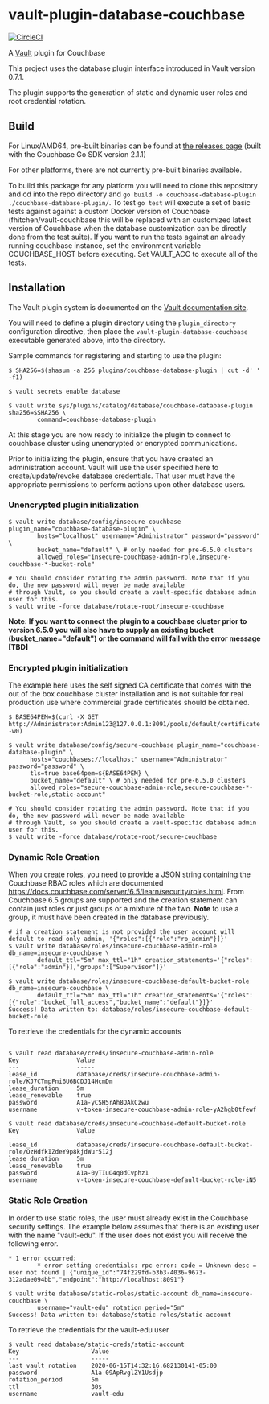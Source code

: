 # vault-plugin-database-couchbase

[![CircleCI](https://circleci.com/gh/fhitchen/vault-plugin-database-couchbase-1.svg?style=svg)](https://circleci.com/gh/fhitchen/vault-plugin-database-couchbase-1)

A [Vault](https://www.vaultproject.io) plugin for Couchbase

This project uses the database plugin interface introduced in Vault version 0.7.1.

The plugin supports the generation of static and dynamic user roles and root credential rotation.

## Build

For Linux/AMD64, pre-built binaries can be found at [the releases page](https://releases.hashicorp.com/vault-plugin-database-couchbase/) (built with the Couchbase Go SDK version 2.1.1)

For other platforms, there are not currently pre-built binaries available.

To build this package for any platform you will need to clone this repository and cd into the repo directory and `go build -o couchbase-database-plugin ./couchbase-database-plugin/`. To test `go test` will execute a set of basic tests against against a custom Docker version of Couchbase (fhitchen/vault-couchbase this will be replaced with an customized latest version of Couchbase when the database customization can be directly done from the test suite). If you want to run the tests against an already running couchbase instance, set the environment variable COUCHBASE_HOST before executing. Set VAULT_ACC to execute all of the tests.

## Installation

The Vault plugin system is documented on the [Vault documentation site](https://www.vaultproject.io/docs/internals/plugins.html).

You will need to define a plugin directory using the `plugin_directory` configuration directive, then place the
`vault-plugin-database-couchbase` executable generated above, into the directory.

Sample commands for registering and starting to use the plugin:

```
$ SHA256=$(shasum -a 256 plugins/couchbase-database-plugin | cut -d' ' -f1)

$ vault secrets enable database

$ vault write sys/plugins/catalog/database/couchbase-database-plugin sha256=$SHA256 \
        command=couchbase-database-plugin
```
At this stage you are now ready to initialize the plugin to connect to couchbase cluster using unencrypted or encrypted communications.

Prior to initializing the plugin, ensure that you have created an administration account. Vault will use the user specified here to create/update/revoke database credentials. That user must have the appropriate permissions to perform actions upon other database users. 

### Unencrypted plugin initialization
```
$ vault write database/config/insecure-couchbase plugin_name="couchbase-database-plugin" \
        hosts="localhost" username="Administrator" password="password" \
        bucket_name="default" \ # only needed for pre-6.5.0 clusters
        allowed_roles="insecure-couchbase-admin-role,insecure-couchbase-*-bucket-role"

# You should consider rotating the admin password. Note that if you do, the new password will never be made available
# through Vault, so you should create a vault-specific database admin user for this.
$ vault write -force database/rotate-root/insecure-couchbase

 ```
**Note: If you want to connect the plugin to a couchbase cluster prior to version 6.5.0 you will also have to supply an existing bucket (bucket_name="default") or the command will fail with the error message [TBD]**

### Encrypted plugin initialization

The example here uses the self signed CA certificate that comes with the out of the box couchbase cluster installation and is not suitable for real production use where commercial grade certificates should be obtained.
```
$ BASE64PEM=$(curl -X GET http://Administrator:Admin123@127.0.0.1:8091/pools/default/certificate|base64 -w0)

$ vault write database/config/secure-couchbase plugin_name="couchbase-database-plugin" \
      hosts="couchbases://localhost" username="Administrator" password="password" \
      tls=true base64pem=${BASE64PEM} \
      bucket_name="default" \ # only needed for pre-6.5.0 clusters
      allowed_roles="secure-couchbase-admin-role,secure-couchbase-*-bucket-role,static-account"
      
# You should consider rotating the admin password. Note that if you do, the new password will never be made available
# through Vault, so you should create a vault-specific database admin user for this.
$ vault write -force database/rotate-root/secure-couchbase
```
### Dynamic Role Creation
When you create roles, you need to provide a JSON string containing the Couchbase RBAC roles which are documented https://docs.couchbase.com/server/6.5/learn/security/roles.html. From Couchbase 6.5 groups are supported and the creation statement can contain just roles or just groups or a mixture of the two. **Note** to use a group, it must have been created in the database previously.
```
# if a creation_statement is not provided the user account will default to read only admin, '{"roles":[{"role":"ro_admin"}]}'
$ vault write database/roles/insecure-couchbase-admin-role db_name=insecure-couchbase \
        default_ttl="5m" max_ttl="1h" creation_statements='{"roles":[{"role":"admin"}],"groups":["Supervisor"]}'
        
$ vault write database/roles/insecure-couchbase-default-bucket-role db_name=insecure-couchbase \
        default_ttl="5m" max_ttl="1h" creation_statements='{"roles":[{"role":"bucket_full_access","bucket_name":"default"}]}'
Success! Data written to: database/roles/insecure-couchbase-default-bucket-role
```
To retrieve the credentials for the dynamic accounts
```

$ vault read database/creds/insecure-couchbase-admin-role
Key                Value
---                -----
lease_id           database/creds/insecure-couchbase-admin-role/KJ7CTmpFni6U6BCDJ14HcmDm
lease_duration     5m
lease_renewable    true
password           A1a-yCSH5rAh8QAkCzwu
username           v-token-insecure-couchbase-admin-role-yA2hgb0tfewf

$ vault read database/creds/insecure-couchbase-default-bucket-role
Key                Value
---                -----
lease_id           database/creds/insecure-couchbase-default-bucket-role/OzHdfkIZdeY9p8kjdWur512j
lease_duration     5m
lease_renewable    true
password           A1a-0yTIuO4q0dCvphz1
username           v-token-insecure-couchbase-default-bucket-role-iN5

```
### Static Role Creation

In order to use static roles, the user must already exist in the Couchbase security settings. The example below assumes that there is an existing user with the name "vault-edu". If the user does not exist you will receive the following error.
```
* 1 error occurred:
        * error setting credentials: rpc error: code = Unknown desc = user not found | {"unique_id":"74f229fd-b3b3-4036-9673-312adae094bb","endpoint":"http://localhost:8091"}
```

```
$ vault write database/static-roles/static-account db_name=insecure-couchbase \
        username="vault-edu" rotation_period="5m"
Success! Data written to: database/static-roles/static-account
````
To retrieve the credentials for the vault-edu user
```
$ vault read database/static-creds/static-account
Key                    Value
---                    -----
last_vault_rotation    2020-06-15T14:32:16.682130141-05:00
password               A1a-09ApRvglZY1Usdjp
rotation_period        5m
ttl                    30s
username               vault-edu
```

        
       


